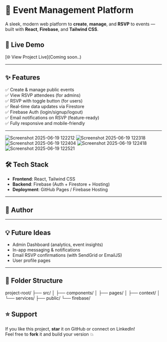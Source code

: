 # 🎉 Event Management Platform

A sleek, modern web platform to **create**, **manage**, and **RSVP** to events — built with **React**, **Firebase**, and **Tailwind CSS**.

## 🚀 Live Demo
[🌐 View Project Live](Coming soon..)  

---

## ✨ Features

✅ Create & manage public events  
✅ View RSVP attendees (for admins)  
✅ RSVP with toggle button (for users)  
✅ Real-time data updates via Firestore  
✅ Firebase Auth (login/signup/logout)  
✅ Email notifications on RSVP (feature-ready)  
✅ Fully responsive and mobile-friendly  

---
![Screenshot 2025-06-19 122212](https://github.com/user-attachments/assets/9578e661-1ddc-4f1c-8cf6-0c11bd37fa4c)
![Screenshot 2025-06-19 122318](https://github.com/user-attachments/assets/2bc17f53-37d8-436c-8ef4-5f28fdf3c7ee)
![Screenshot 2025-06-19 122404](https://github.com/user-attachments/assets/7c7d1d91-5ff6-4d91-b7e2-c11c3f982da9)
![Screenshot 2025-06-19 122418](https://github.com/user-attachments/assets/0f1c03d5-cca6-4bc1-8946-46a85466eb90)
![Screenshot 2025-06-19 122521](https://github.com/user-attachments/assets/becf71e5-ce0c-4515-bb47-463537aeb43e)


## 🛠️ Tech Stack

- **Frontend**: React, Tailwind CSS  
- **Backend**: Firebase (Auth + Firestore + Hosting)  
- **Deployment**: GitHub Pages / Firebase Hosting  

---


## 👤 Author



---

## 💡 Future Ideas

- Admin Dashboard (analytics, event insights)  
- In-app messaging & notifications  
- Email RSVP confirmations (with SendGrid or EmailJS)  
- User profile pages

---

## 📂 Folder Structure
project-root/
├── src/
│ ├── components/
│ ├── pages/
│ ├── context/
│ └── services/
├── public/
└── firebase/

## ⭐ Support

If you like this project, **star** it on GitHub or connect on LinkedIn!  
Feel free to **fork** it and build your version 💥
